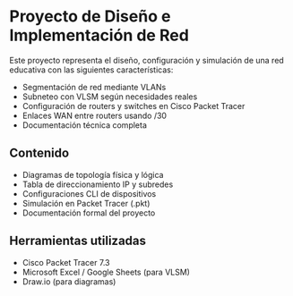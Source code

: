 # Proyecto de Diseño e Implementación de Red

Este proyecto representa el diseño, configuración y simulación de una red educativa con las siguientes características:

- Segmentación de red mediante VLANs
- Subneteo con VLSM según necesidades reales
- Configuración de routers y switches en Cisco Packet Tracer
- Enlaces WAN entre routers usando /30
- Documentación técnica completa

## Contenido
- Diagramas de topología física y lógica
- Tabla de direccionamiento IP y subredes
- Configuraciones CLI de dispositivos
- Simulación en Packet Tracer (.pkt)
- Documentación formal del proyecto

## Herramientas utilizadas
- Cisco Packet Tracer 7.3
- Microsoft Excel / Google Sheets (para VLSM)
- Draw.io (para diagramas)
